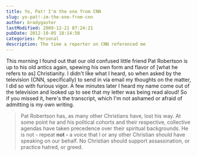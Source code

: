 ```yaml
---
title: Yo, Pat! I'm the one from CNN
slug: yo-pat!-im-the-one-from-cnn
author: bradygaster
lastModified: 2009-12-21 07:24:21
pubDate: 2012-10-05 18:14:50
categories: Personal
description: The time a reporter on CNN referenced me
---
```


This morning I found out that our old confused little friend Pat Robertson is up to his old antics again, spewing his own form and flavor of [what he refers to as] Christianity. I didn&apos;t like what I heard, so when asked by the television (CNN, specifically)
to send in via email my thoughts on the matter, I did so with furious vigor. A few minutes later I heard my name come out of the television and looked up to see that my letter was being read aloud! So if you missed it, here&apos;s the transcript, which I&apos;m
not ashamed or afraid of admitting is my own writing.
<blockquote>
  Pat Robertson has, as many other Christians have, lost his way. At some point he and his political cohorts and their respective, collective agendas have taken precedence over their spiritual backgrounds. He is not - repeat <strong>not - </strong> a voice
  that I or any other Christian should have speaking on our behalf. No Christian should support assassination, or practice hatred, or greed.
</blockquote>
